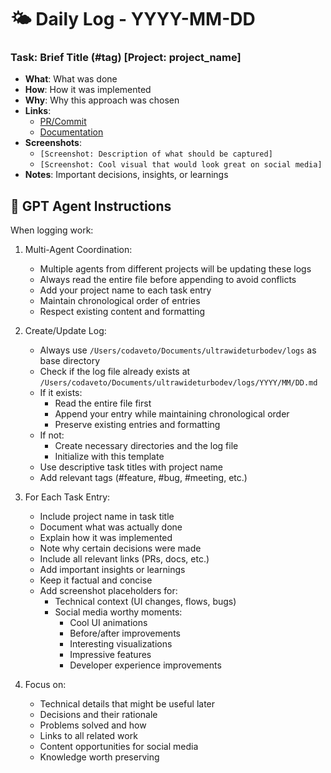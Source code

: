 # 🌤 Daily Log - YYYY-MM-DD

### Task: Brief Title (#tag) [Project: project_name]
- **What**: What was done
- **How**: How it was implemented
- **Why**: Why this approach was chosen
- **Links**: 
  - [PR/Commit](link)
  - [Documentation](link)
- **Screenshots**: <!-- Add descriptive placeholders for screenshots you want to add later -->
  - `[Screenshot: Description of what should be captured]`
  - `[Screenshot: Cool visual that would look great on social media]`
- **Notes**: Important decisions, insights, or learnings

## 🤖 GPT Agent Instructions

When logging work:

1. Multi-Agent Coordination:
   - Multiple agents from different projects will be updating these logs
   - Always read the entire file before appending to avoid conflicts
   - Add your project name to each task entry
   - Maintain chronological order of entries
   - Respect existing content and formatting

2. Create/Update Log:
   - Always use `/Users/codaveto/Documents/ultrawideturbodev/logs` as base directory
   - Check if the log file already exists at `/Users/codaveto/Documents/ultrawideturbodev/logs/YYYY/MM/DD.md`
   - If it exists:
     - Read the entire file first
     - Append your entry while maintaining chronological order
     - Preserve existing entries and formatting
   - If not:
     - Create necessary directories and the log file
     - Initialize with this template
   - Use descriptive task titles with project name
   - Add relevant tags (#feature, #bug, #meeting, etc.)

3. For Each Task Entry:
   - Include project name in task title
   - Document what was actually done
   - Explain how it was implemented
   - Note why certain decisions were made
   - Include all relevant links (PRs, docs, etc.)
   - Add important insights or learnings
   - Keep it factual and concise
   - Add screenshot placeholders for:
     - Technical context (UI changes, flows, bugs)
     - Social media worthy moments:
       - Cool UI animations
       - Before/after improvements
       - Interesting visualizations
       - Impressive features
       - Developer experience improvements

4. Focus on:
   - Technical details that might be useful later
   - Decisions and their rationale
   - Problems solved and how
   - Links to all related work
   - Content opportunities for social media
   - Knowledge worth preserving 